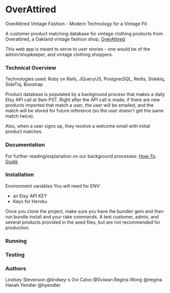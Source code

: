 # OverAttired
OverAttired Vintage Fashion - Modern Technology for a Vintage Fit

A customer product matching database for vintage clothing products from Overattired, a Oakland vintage fashion shop, [OverAttired](https://www.etsy.com/shop/OverAttiredVintage?ref=l2-shopheader-name&show_panel=true)

This web app is meant to serve to user stories - one would be of the admin/shopkeeper, and vintage clothing shoppers.


### Technical Overview

Technologies used: Ruby on Rails, JQuery/JS, PostgresSQL, Redis, Sidekiq, SideTiq, Boostrap

Product database is populated by a background process that makes a daily Etsy API call at 9am PST. Right after the API call is made, if there are new products imported that match a user, the user will be emailed, and the match will be stored for future reference (so the user doesn't get the same match twice).

Also, when a user signs up, they receive a welcome email with initial product matches.


### Documentation

For further reading/explanation on our background processes: [How-To Guide](https://medium.com/@iregina/overattired-2-setting-up-background-processes-to-automate-etsy-scraping-email-sending-48f990d86ea7)

### Installation
Environment variables
You will need for ENV:
- an Etsy API KEY
- Keys for Heroku 

Once you clone the project, make sure you have the bundler gem and then run bundle install and your rake commands.  A test customer, admin, and several products provided in the seed files, but are not recommended for production.

### Running

### Testing


### Authors
Lindsey Stevenson @lindsey-s
Ovi Calvo @0viwan
Regina Wong @iregina
Hanah Yendler @hyendler
